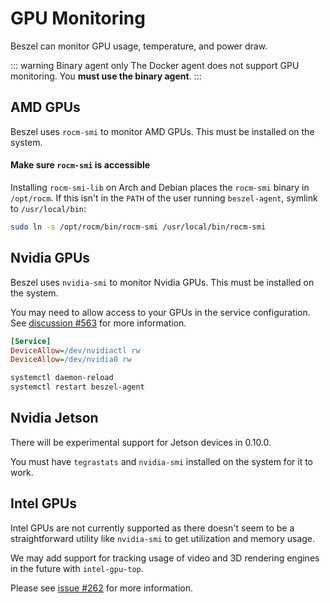 # GPU Monitoring

Beszel can monitor GPU usage, temperature, and power draw.

::: warning Binary agent only
The Docker agent does not support GPU monitoring. You **must use the binary agent**.
:::

## AMD GPUs

Beszel uses `rocm-smi` to monitor AMD GPUs. This must be installed on the system.

#### Make sure <code>rocm-smi</code> is accessible

Installing `rocm-smi-lib` on Arch and Debian places the `rocm-smi` binary in `/opt/rocm`. If this isn't in the `PATH` of the user running `beszel-agent`, symlink to `/usr/local/bin`:

```bash
sudo ln -s /opt/rocm/bin/rocm-smi /usr/local/bin/rocm-smi
```

## Nvidia GPUs

Beszel uses `nvidia-smi` to monitor Nvidia GPUs. This must be installed on the system.

You may need to allow access to your GPUs in the service configuration. See [discussion #563](https://github.com/henrygd/beszel/discussions/563#discussioncomment-12230389) for more information.

```ini
[Service]
DeviceAllow=/dev/nvidiactl rw
DeviceAllow=/dev/nvidia0 rw
```

```bash
systemctl daemon-reload
systemctl restart beszel-agent
```

## Nvidia Jetson

There will be experimental support for Jetson devices in 0.10.0.

You must have `tegrastats` and `nvidia-smi` installed on the system for it to work.

## Intel GPUs

Intel GPUs are not currently supported as there doesn't seem to be a straightforward utility like `nvidia-smi` to get utilization and memory usage.

We may add support for tracking usage of video and 3D rendering engines in the future with `intel-gpu-top`.

Please see [issue #262](https://github.com/henrygd/beszel/issues/262) for more information.
